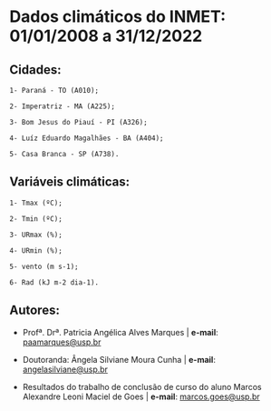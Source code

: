 # Dados climáticos do INMET: 01/01/2008 a 31/12/2022

## Cidades: 

    1- Paraná - TO (A010); 

    2- Imperatriz - MA (A225);

    3- Bom Jesus do Piauí - PI (A326);

    4- Luíz Eduardo Magalhães - BA (A404);

    5- Casa Branca - SP (A738).


## Variáveis climáticas:

    1- Tmax (ºC);

    2- Tmin (ºC);

    3- URmax (%);

    4- URmin (%);

    5- vento (m s-1);
    
    6- Rad (kJ m-2 dia-1).

## Autores:

* Profª. Drª. Patricia Angélica Alves Marques | **e-mail**: paamarques@usp.br 

* Doutoranda: Ângela Silviane Moura Cunha | **e-mail**: angelasilviane@usp.br

* Resultados do trabalho de conclusão de curso do aluno Marcos Alexandre Leoni Maciel de Goes  | **e-mail**: marcos.goes@usp.br